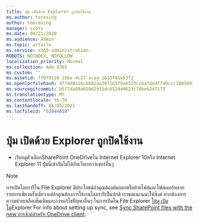 ```yaml
---
title: ปุ่ม เปิดด้วย Explorer ถูกปิดใช้งาน
ms.author: toresing
author: tomresing
manager: scotv
ms.date: 04/21/2020
ms.audience: Admin
ms.topic: article
ms.service: o365-administration
ROBOTS: NOINDEX, NOFOLLOW
localization_priority: Normal
ms.collection: Adm_O365
ms.custom: ''
ms.assetid: ff0f9110-10be-4c27-acaa-1615f81a53f2
ms.openlocfilehash: 9ff4d8a16cbb92aa36f165f9a6525ccba7dedff49ccc1805097206dbab43ce40
ms.sourcegitcommit: b5f7da89a650d2915dc652449623c78be6247175
ms.translationtype: MT
ms.contentlocale: th-TH
ms.lasthandoff: 08/05/2021
ms.locfileid: "53944618"
---
```

# <a name="the-open-with-explorer-button-is-disabled"></a>ปุ่ม เปิดด้วย Explorer ถูกปิดใช้งาน

- เรียกดูตัวเลือกSharePoint OneDriveใน Internet Explorer 10หรือ Internet Explorer 11 ปุ่มนี้เข้ากันไม่ได้กับเว็บเบราว์เซอร์อื่นๆ
    
> [!NOTE]
> การเปิดไลบรารีใน File Explorer มีประโยชน์ถ้าคุณต้องคัดลอกหรือย้ายไฟล์และโฟลเดอร์หลายรายการเพียงครั้งเดียว แต่ถ้าคุณต้องการใช้งานไลบรารีเป็นปกติ เราขอแนะนนะให้ซิงค์ หากต้องการความช่วยเหลือเพิ่มเติมและการแก้ไขปัญหาอื่นๆ ในการเปิดใน File Explorer [ให้ดู เปิดใน](https://go.microsoft.com/fwlink/?linkid=871665)Explorer For info about setting up sync, see [Sync SharePoint files with the new การซิงค์สําหรับ OneDrive client](https://go.microsoft.com/fwlink/?linkid=871666). 
  

